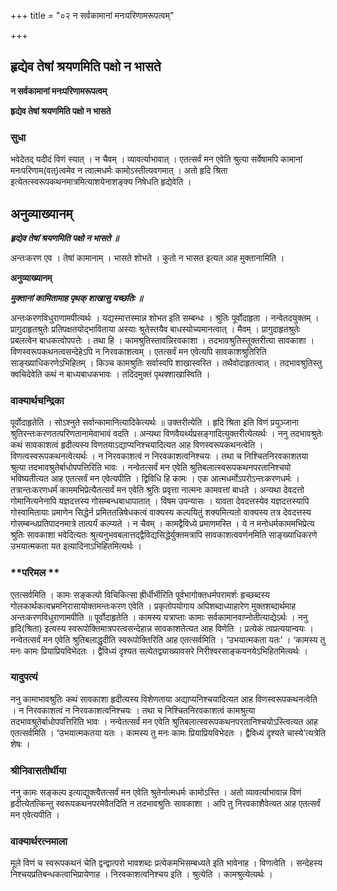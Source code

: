 +++
title = "०२ न सर्वकामानां मनःपरिणामरूपत्वम्"

+++


## हृद्येव तेषां श्रयणमिति पक्षो न भासते

**न सर्वकामानां मनःपरिणामरूपत्वम्**

**हृद्येव तेषां श्रयणमिति पक्षो न भासते**

### **सुधा**

भवेदेतद् यदीदं विणं स्यात् । न चैवम् । व्यावर्त्याभावात् । एतत्सर्वं मन एवेति श्रुत्या सर्वेषामपि कामानां मनःपरिणाम(वत्)त्वमेव न त्वात्मधर्मः कामोऽस्तीत्यवगमात् । अतो हृदि श्रिता इत्येतत्स्वरूपकथनमात्रमित्याशयेनाशङ्क्य निषेधति हृद्येवेति ।

## **अनुव्याख्यानम्**

***हृद्येव तेषां श्रयणमिति पक्षो न भासते ॥***

अन्तःकरण एव । तेषां कामानाम् । भासते शोभते । कुतो न भासत इत्यत आह मुक्तानामिति ।

**अनुव्याख्यानम्**

***मुक्तानां कामितामाह पृथक् शाखासु यच्छतिः ॥***

अन्तःकरणविधुराणामपीत्यर्थः । यद्यस्मात्तस्मान्न शोभत इति सम्बन्धः । श्रुतिः पूर्वोदाहृता । नन्वेतदयुक्तम् । प्रागुदाहृतश्रुतेः प्रतिपक्षतयोद्भाविताया अस्याः श्रुतेस्तयैव बाधस्योच्यमानत्वात् । मैवम् । प्रागुदाहृतश्रुतेः प्रबलत्वेन बाधकत्वोपपत्तेः । तथा हि । कामश्रुतिस्तावन्निरवकाशा । तदभावश्रुतिस्तूक्तरीत्या सावकाशा । विणस्वरूपकथनत्वसन्देहेऽपि न निरवकाशत्वम् । एतत्सर्वं मन एवेत्यपि सावकाशश्रुतिरिति साङ्ख्याधिकरणेऽभिहितम् । किञ्च कामश्रुतिः सर्वास्वपि शाखास्वस्ति । तथैवोदाहृतत्वात् । तदभावश्रुतिस्तु क्वचिदेवेति कथं न बाध्यबाधकभावः । तदिदमुक्तं पृथक्शाखास्विति ।

### **वाक्यार्थचन्द्रिका**

पूर्वोदाहृतेति । सोऽश्नुते सर्वान्कामानित्यादिकेत्यर्थः ॥ उक्तरीत्येति । हृदि श्रिता इति विणं प्रयुञ्जाना श्रुतिरन्तःकरणतत्परिणतानामेवाभावं वदति । अन्यथा विणवैयर्थ्यप्रसङ्गादित्युक्तरीत्येत्यर्थः । ननु तदभावश्रुतेः कथं सावकाशत्वं हृदीत्यस्य विणतयाऽद्याप्यनिश्चयादित्यत आह विणस्वरूपकथनत्वेति । विणत्वस्वरूपकथनत्वेत्यर्थः । न निरवकाशत्वं न निरवकाशत्वनिश्चयः । तथा च निश्चितनिरवकाशतया श्रुत्या तदभावश्रुतेर्बाधोपपत्तिरिति भावः । नन्वेतत्सर्वं मन एवेति श्रुतिबलात्स्वरूपकथनपरतानिश्चयो भविष्यतीत्यत आह एतत्सर्वं मन एवेत्यपीति । द्विविधि हि कामः । एक आत्मधर्मोऽपरोऽन्तःकरणधर्मः । तत्रान्तःकरणधर्मं काममभिप्रेत्यैतत्सर्वं मन एवेति श्रुतिः प्रवृत्ता नात्मनः कामवत्तां बाधते । अन्यथा देवदत्तो गोमानित्यनेनापि यज्ञदत्तस्य गोसम्बन्धबाधापातात् । विषम उपन्यासः । यावता देवदत्तस्येव यज्ञदत्तस्यापि गोस्वामितायाः प्रमाणेन सिद्धेर्न प्रमिततन्निषेधकत्वं वाक्यस्य कल्पयितुं शक्यमित्यतो वाक्यस्य तत्र देवदत्तस्य गोसम्बन्धप्रतिपादनमात्रे तात्पर्यं कल्प्यते । न चैवम् । कामद्वैविध्ये प्रमाणमस्ति । ये न मनोधर्मकाममभिप्रेत्य श्रुतिः सावकाशा भवेदित्यतः श्रुत्यनुभवबलात्तद्द्वैविद्यसिद्धेर्युक्तमत्रापि सावकाशत्ववर्णनमिति साङ्ख्याधिकरणे उभयात्मकता यत इत्यादिनाऽभिहितमित्यर्थः ।

### **परिमल **

एतत्सर्वमिति । कामः सङ्कल्पो विचिकित्सा ह्रीर्धीर्भीरिति पूर्वभागोक्तधर्मपरामर्शः हृच्छब्दस्य गोलकार्थकत्वभ्रमनिरासायोक्तमन्तःकरण एवेति । प्रकृतोपयोगाय अपिशब्दाध्याहारेण मुक्तशब्दार्थमाह अन्तःकरणविधुराणामपीति ॥ पूर्वोदाहृतेति । कामस्य यत्राप्ताः कामाः सर्वकामानवाप्नोतीत्याद्येऽर्थः । ननु हृदि(श्रिता) इत्यस्य स्वरूपोक्तिमात्रपरत्वसन्देहान्न सावकाशतेत्यत आह विणेति । प्रत्येकं त्वप्रत्ययान्वयः । नन्वेतत्सर्वं मन एवेति श्रुतिबलाद्धृदीति स्वरूपोक्तिरिति आह एतत्सर्वमिति । ‘उभयात्मकता यतः’ । ‘कामस्य तु मनः कामः प्रियाप्रियविभेदतः । द्वैविध्यं दृश्यत सत्येतद्व्याख्यावसरे निरीश्वरसाङ्कयनयेऽभिहितमित्यर्थः ।

### **यादुपत्यं**

ननु कामाभावश्रुतिः कथं सावकाशा हृदीत्यस्य विशेणताया अद्याप्यनिश्चयादित्यत आह विणस्वरूपकथनत्वेति । न निरवकाशत्वं न निरवकाशत्वनिश्चयः । तथा च निश्चितनिरवकाशत्वं कामश्रुत्या तदभावश्रुतेर्बाधोपपत्तिरिति भावः । नन्वेतत्सर्वं मन एवेति श्रुतिबलात्स्वरूपकथनपरतानिश्चयोऽस्त्वित्यत आह एतत्सर्वमिति । ‘उभयात्मकतया यतः । कामस्य तु मनः कामः प्रियाप्रियविभेदतः । द्वैविध्यं दृश्यते चास्ये’त्यत्रेति शेषः ।

### **श्रीनिवासतीर्थीया**

ननु कामः सङ्कल्प इत्याद्युक्त्वैतत्सर्वं मन एवेति श्रुतेर्नात्मधर्मः कामोऽस्ति । अतो व्यावर्त्याभावान्न विणं हृदीत्येतत्किन्तु स्वरूपकथनपरमेवैतदिति न तदभावश्रुतिः सावकाशा । अपि तु निरवकाशैवेत्यत आह एतत्सर्वं मन एवेत्यपीति ।

### **वाक्यार्थरत्नमाला**

मूले विणं च स्वरूपकथनं चेति द्वन्द्वात्परो भावशब्दः प्रत्येकमभिसम्बध्यते इति भावेनाह । विणत्वेति । सन्देहस्य निश्चयप्रतिबन्धकत्वाभिप्रायेणाह । निरवकाशत्वनिश्चय इति । श्रुत्येति । कामश्रुत्येत्यर्थः ।

